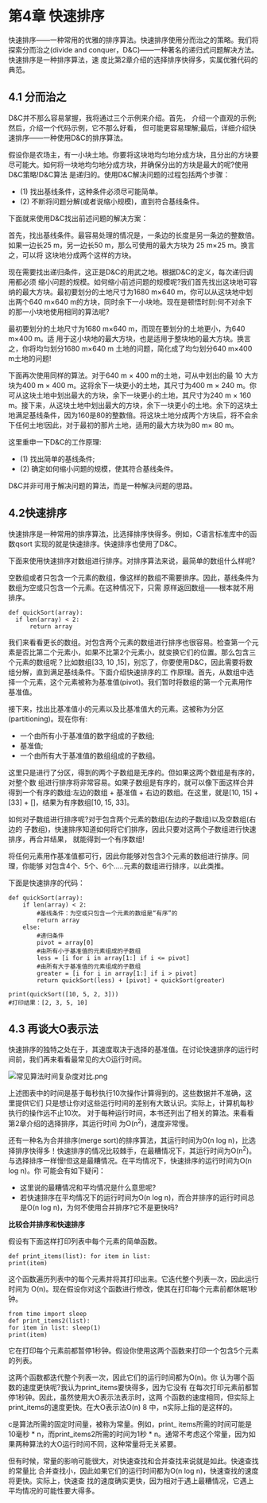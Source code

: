 # 第4章 快速排序

快速排序——一种常用的优雅的排序算法。快速排序使用分而治之的策略。我们将探索分而治之(divide and conquer，D&C)——一种著名的递归式问题解决方法。快速排序是一种排序算法，速 度比第2章介绍的选择排序快得多，实属优雅代码的典范。

## 4.1 分而治之

D&C并不那么容易掌握，我将通过三个示例来介绍。首先， 介绍一个直观的示例;然后，介绍一个代码示例，它不那么好看， 但可能更容易理解;最后，详细介绍快速排序——一种使用D&C的排序算法。

假设你是农场主，有一小块土地。你要将这块地均匀地分成方块，且分出的方块要尽可能大。如何将一块地均匀地分成方块，并确保分出的方块是最大的呢?使用D&C策略!D&C算法 是递归的。使用D&C解决问题的过程包括两个步骤：

* (1) 找出基线条件，这种条件必须尽可能简单。
* (2) 不断将问题分解(或者说缩小规模)，直到符合基线条件。

下面就来使用D&C找出前述问题的解决方案：

首先，找出基线条件。最容易处理的情况是，一条边的长度是另一条边的整数倍。如果一边长25 m，另一边长50 m，那么可使用的最大方块为 25 m×25 m。换言之，可以将 这块地分成两个这样的方块。

现在需要找出递归条件，这正是D&C的用武之地。根据D&C的定义，每次递归调用都必须 缩小问题的规模。如何缩小前述问题的规模呢?我们首先找出这块地可容纳的最大方块。最初要划分的土地尺寸为1680 m×640 m，你可以从这块地中划出两个640 m×640 m的方块，同时余下一小块地。现在是顿悟时刻:何不对余下的那一小块地使用相同的算法呢?

最初要划分的土地尺寸为1680 m×640 m，而现在要划分的土地更小，为640 m×400 m。适 用于这小块地的最大方块，也是适用于整块地的最大方块。换言之，你将均匀划分1680 m×640 m 土地的问题，简化成了均匀划分640 m×400 m土地的问题!

下面再次使用同样的算法。对于640 m × 400 m的土地，可从中划出的最 10 大方块为400 m × 400 m。这将余下一块更小的土地，其尺寸为400 m × 240 m。你可从这块土地中划出最大的方块，余下一块更小的土地，其尺寸为240 m × 160 m。接下来，从这块土地中划出最大的方块，余下一块更小的土地。余下的这块土地满足基线条件，因为160是80的整数倍。将这块土地分成两个方块后，将不会余下任何土地!因此，对于最初的那片土地，适用的最大方块为80 m× 80 m。

这里重申一下D&C的工作原理:

* (1) 找出简单的基线条件;
* (2) 确定如何缩小问题的规模，使其符合基线条件。 

D&C并非可用于解决问题的算法，而是一种解决问题的思路。

## 4.2快速排序

快速排序是一种常用的排序算法，比选择排序快得多。例如，C语言标准库中的函数qsort 实现的就是快速排序。快速排序也使用了D&C。

下面来使用快速排序对数组进行排序。对排序算法来说，最简单的数组什么样呢?

空数组或者只包含一个元素的数组，像这样的数组不需要排序。因此，基线条件为数组为空或只包含一个元素。在这种情况下，只需 原样返回数组——根本就不用排序。

```
def quickSort(array):
  if len(array) < 2:
      return array
```

我们来看看更长的数组。对包含两个元素的数组进行排序也很容易。检查第一个元素是否比第二个元素小，如果不比第2个元素小，就变换它们的位置。那么包含三个元素的数组呢？比如数组[33, 10 ,15]，别忘了，你要使用D&C，因此需要将数组分解，直到满足基线条件。下面介绍快速排序的工 作原理。首先，从数组中选择一个元素，这个元素被称为基准值(pivot)。我们暂时将数组的第一个元素用作基准值。

接下来，找出比基准值小的元素以及比基准值大的元素。这被称为分区(partitioning)。现在你有:

* 一个由所有小于基准值的数字组成的子数组;
* 基准值;
* 一个由所有大于基准值的数组组成的子数组。

这里只是进行了分区，得到的两个子数组是无序的。但如果这两个数组是有序的，对整个数 组进行排序将非常容易。如果子数组是有序的，就可以像下面这样合并得到一个有序的数组:左边的数组 + 基准值 + 右边的数组。在这里，就是[10, 15] + [33] + []，结果为有序数组[10, 15, 33]。

如何对子数组进行排序呢?对于包含两个元素的数组(左边的子数组)以及空数组(右边的 子数组)，快速排序知道如何将它们排序，因此只要对这两个子数组进行快速排序，再合并结果， 就能得到一个有序数组!

将任何元素用作基准值都可行，因此你能够对包含3个元素的数组进行排序。同理，你能够 对包含4个、5个、6个.....元素的数组进行排序，以此类推。

下面是快速排序的代码：

```
def quickSort(array):
    if len(array) < 2:
        #基线条件：为空或只包含一个元素的数组是“有序”的
        return array
    else:
        #递归条件
        pivot = array[0]
        #由所有小于基准值的元素组成的子数组
        less = [i for i in array[1:] if i <= pivot]
        #由所有大于基准值的元素组成的子数组
        greater = [i for i in array[1:] if i > pivot]
        return quickSort(less) + [pivot] + quickSort(greater)

print(quickSort([10, 5, 2, 3]))
#打印结果：[2, 3, 5, 10]
```

## 4.3 再谈大O表示法

快速排序的独特之处在于，其速度取决于选择的基准值。在讨论快速排序的运行时间前，我们再来看看最常见的大O运行时间。

![常见算法时间复杂度对比.png](https://upload-images.jianshu.io/upload_images/4164292-1d9df6a19648667b.png?imageMogr2/auto-orient/strip%7CimageView2/2/w/1240)

上述图表中的时间是基于每秒执行10次操作计算得到的。这些数据并不准确，这里提供它们 只是想让你对这些运行时间的差别有大致认识。实际上，计算机每秒执行的操作远不止10次。
对于每种运行时间，本书还列出了相关的算法。来看看第2章介绍的选择排序，其运行时间 为O(n<sup>2</sup>)，速度非常慢。

还有一种名为合并排序(merge sort)的排序算法，其运行时间为O(n log n)，比选择排序快得多！快速排序的情况比较棘手，在最糟情况下，其运行时间为O(n<sup>2</sup>)。与选择排序一样慢!但这是最糟情况。在平均情况下，快速排序的运行时间为O(n log n)。你 可能会有如下疑问：

* 这里说的最糟情况和平均情况是什么意思呢?
* 若快速排序在平均情况下的运行时间为O(n log n)，而合并排序的运行时间总是O(n log n)，为何不使用合并排序?它不是更快吗?

**比较合并排序和快速排序**

假设有下面这样打印列表中每个元素的简单函数。

```
def print_items(list): for item in list:
print(item)
```

这个函数遍历列表中的每个元素并将其打印出来。它迭代整个列表一次，因此运行时间为 O(n)。现在假设你对这个函数进行修改，使其在打印每个元素前都休眠1秒钟。

```
from time import sleep 
def print_items2(list):
for item in list: sleep(1)
print(item)
```

它在打印每个元素前都暂停1秒钟。假设你使用这两个函数来打印一个包含5个元素的列表。

这两个函数都迭代整个列表一次，因此它们的运行时间都为O(n)。你 认为哪个函数的速度更快呢?我认为print_items要快得多，因为它没有 在每次打印元素前都暂停1秒钟。因此，虽然使用大O表示法表示时，这两 个函数的速度相同，但实际上print_items的速度更快。在大O表示法O(n) 8 中，n实际上指的是这样的。

c是算法所需的固定时间量，被称为常量。例如，print_ items所需的时间可能是10毫秒 * n，而print_items2所需的时间为1秒 * n。通常不考虑这个常量，因为如果两种算法的大O运行时间不同，这种常量将无关紧要。

但有时候，常量的影响可能很大，对快速查找和合并查找来说就是如此。快速查找的常量比 合并查找小，因此如果它们的运行时间都为O(n log n)，快速查找的速度将更快。实际上，快速查 找的速度确实更快，因为相对于遇上最糟情况，它遇上平均情况的可能性要大得多。





